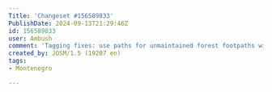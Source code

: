 ```yaml
---
Title: 'Changeset #156589833'
PublishDate: 2024-09-13T21:29:46Z
id: 156589833
user: Ambush
comment: 'Tagging fixes: use paths for unmaintained forest footpaths without driving restrictions; Don''t describe features in the name field'
created_by: JOSM/1.5 (19207 en)
tags:
- Montenegro

---
```

